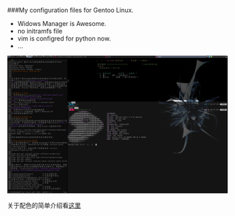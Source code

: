 ###My configuration files for Gentoo Linux.

+ Widows Manager is Awesome.
+ no initramfs file
+ vim is configred for python now.
+ ...

![screenshot](screenshot.png)

关于配色的简单介绍看[这里](intro/aboutColor.md)
